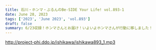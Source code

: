 ```yaml
---
title: 石川・ホンマ・ぶるんのBe-SIDE Your Life! vol.893-1
date: June 28, 2023
tags: ['2023', 'June 2023', 'vol.893']
draft: false
summary: 6/23収録！ホンマさんとお届け！いよいよホンマさんが行動に移しました！
---
```


http://project-phi.ddo.jp/ishikawa/ishikawa893_1.mp3